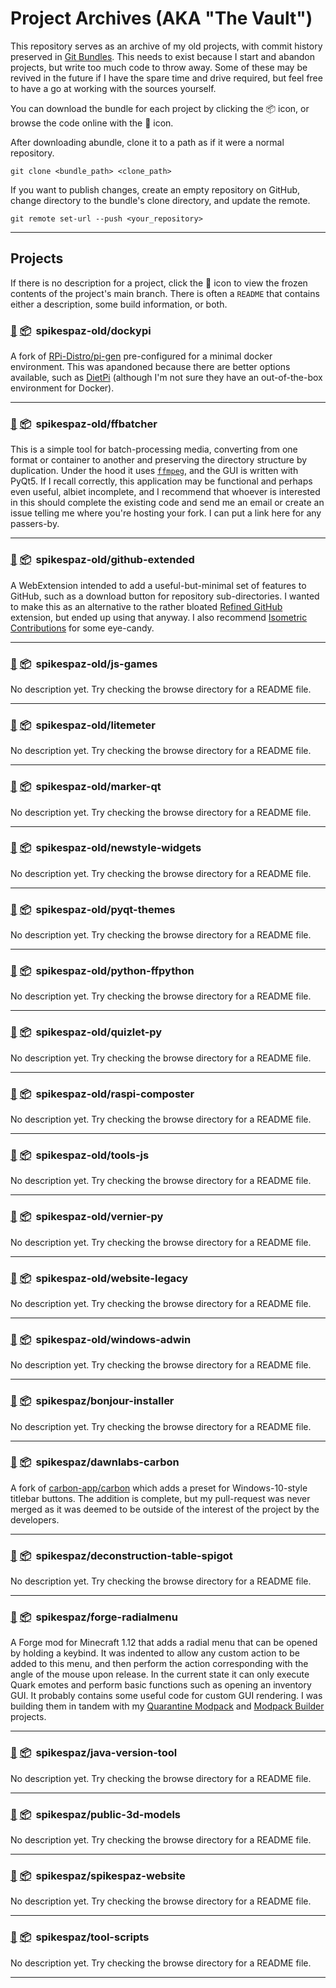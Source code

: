 # Project Archives (AKA "The Vault")

This repository serves as an archive of my old projects, with commit history preserved in [Git Bundles][1].
This needs to exist because I start and abandon projects, but write too much code to throw away.
Some of these may be revived in the future if I have the spare time and drive required,
but feel free to have a go at working with the sources yourself.

You can download the bundle for each project by clicking the :package: icon, or browse the code online with the :open_file_folder: icon.

After downloading abundle, clone it to a path as if it were a normal repository.
```
git clone <bundle_path> <clone_path>
```
If you want to publish changes, create an empty repository on GitHub, change directory to the bundle's clone directory, and update the remote.
```
git remote set-url --push <your_repository>
```

---

## Projects

If there is no description for a project, click the :open_file_folder: icon to view the frozen contents of the project's main branch. There is often a `README` that contains either a description, some build information, or both.

### [:open_file_folder:][1000]&nbsp;[:package:][2000]&nbsp;&nbsp;spikespaz-old/dockypi

[1]: https://github.com/RPi-Distro/pi-gen
[2]: https://dietpi.com/

A fork of [RPi-Distro/pi-gen][1] pre-configured for a minimal docker environment. This was apandoned because there are better options available, such as [DietPi][2] (although I'm not sure they have an out-of-the-box environment for Docker).

---
### [:open_file_folder:][1001]&nbsp;[:package:][2001]&nbsp;&nbsp;spikespaz-old/ffbatcher

[3]: https://www.ffmpeg.org/

This is a simple tool for batch-processing media, converting from one format or container to another and preserving the directory structure by duplication. Under the hood it uses [`ffmpeg`][3], and the GUI is written with PyQt5. If I recall correctly, this application may be functional and perhaps even useful, albiet incomplete, and I recommend that whoever is interested in this should complete the existing code and send me an email or create an issue telling me where you're hosting your fork. I can put a link here for any passers-by.

---
### [:open_file_folder:][1002]&nbsp;[:package:][2002]&nbsp;&nbsp;spikespaz-old/github-extended

[4]: https://github.com/refined-github/refined-github
[5]: https://github.com/jasonlong/isometric-contributions

A WebExtension intended to add a useful-but-minimal set of features to GitHub, such as a download button for repository sub-directories. I wanted to make this as an alternative to the rather bloated [Refined GitHub][4] extension, but ended up using that anyway. I also recommend [Isometric Contributions][5] for some eye-candy.

---
### [:open_file_folder:][1003]&nbsp;[:package:][2003]&nbsp;&nbsp;spikespaz-old/js-games

No description yet. Try checking the browse directory for a README file.

---
### [:open_file_folder:][1004]&nbsp;[:package:][2004]&nbsp;&nbsp;spikespaz-old/litemeter

No description yet. Try checking the browse directory for a README file.

---
### [:open_file_folder:][1005]&nbsp;[:package:][2005]&nbsp;&nbsp;spikespaz-old/marker-qt

No description yet. Try checking the browse directory for a README file.

---
### [:open_file_folder:][1006]&nbsp;[:package:][2006]&nbsp;&nbsp;spikespaz-old/newstyle-widgets

No description yet. Try checking the browse directory for a README file.

---
### [:open_file_folder:][1007]&nbsp;[:package:][2007]&nbsp;&nbsp;spikespaz-old/pyqt-themes

No description yet. Try checking the browse directory for a README file.

---
### [:open_file_folder:][1008]&nbsp;[:package:][2008]&nbsp;&nbsp;spikespaz-old/python-ffpython

No description yet. Try checking the browse directory for a README file.

---
### [:open_file_folder:][1009]&nbsp;[:package:][2009]&nbsp;&nbsp;spikespaz-old/quizlet-py

No description yet. Try checking the browse directory for a README file.

---
### [:open_file_folder:][1010]&nbsp;[:package:][2010]&nbsp;&nbsp;spikespaz-old/raspi-composter

No description yet. Try checking the browse directory for a README file.

---
### [:open_file_folder:][1011]&nbsp;[:package:][2011]&nbsp;&nbsp;spikespaz-old/tools-js

No description yet. Try checking the browse directory for a README file.

---
### [:open_file_folder:][1012]&nbsp;[:package:][2012]&nbsp;&nbsp;spikespaz-old/vernier-py

No description yet. Try checking the browse directory for a README file.

---
### [:open_file_folder:][1013]&nbsp;[:package:][2013]&nbsp;&nbsp;spikespaz-old/website-legacy

No description yet. Try checking the browse directory for a README file.

---
### [:open_file_folder:][1014]&nbsp;[:package:][2014]&nbsp;&nbsp;spikespaz-old/windows-adwin

No description yet. Try checking the browse directory for a README file.

---
### [:open_file_folder:][1015]&nbsp;[:package:][2015]&nbsp;&nbsp;spikespaz/bonjour-installer

No description yet. Try checking the browse directory for a README file.

---
### [:open_file_folder:][1021]&nbsp;[:package:][2021]&nbsp;&nbsp;spikespaz/dawnlabs-carbon

[6]: https://github.com/carbon-app/carbon

A fork of [carbon-app/carbon][6] which adds a preset for Windows-10-style titlebar buttons. The addition is complete, but my pull-request was never merged as it was deemed to be outside of the interest of the project by the developers.

---
### [:open_file_folder:][1016]&nbsp;[:package:][2016]&nbsp;&nbsp;spikespaz/deconstruction-table-spigot

No description yet. Try checking the browse directory for a README file.

---
### [:open_file_folder:][1022]&nbsp;[:package:][2022]&nbsp;&nbsp;spikespaz/forge-radialmenu

[7]: https://github.com/spikespaz/modpack-builder/tree/master/modpack
[8]: https://github.com/spikespaz/modpack-builder

A Forge mod for Minecraft 1.12 that adds a radial menu that can be opened by holding a keybind. It was indented to allow any custom action to be added to this menu, and then perform the action corresponding with the angle of the mouse upon release. In the current state it can only execute Quark emotes and perform basic functions such as opening an inventory GUI. It probably contains some useful code for custom GUI rendering. I was building them in tandem with my [Quarantine Modpack][7] and [Modpack Builder][8] projects.

---
### [:open_file_folder:][1017]&nbsp;[:package:][2017]&nbsp;&nbsp;spikespaz/java-version-tool

No description yet. Try checking the browse directory for a README file.

---
### [:open_file_folder:][1018]&nbsp;[:package:][2018]&nbsp;&nbsp;spikespaz/public-3d-models

No description yet. Try checking the browse directory for a README file.

---
### [:open_file_folder:][1019]&nbsp;[:package:][2019]&nbsp;&nbsp;spikespaz/spikespaz-website

No description yet. Try checking the browse directory for a README file.

---
### [:open_file_folder:][1020]&nbsp;[:package:][2020]&nbsp;&nbsp;spikespaz/tool-scripts

No description yet. Try checking the browse directory for a README file.

---

[1]: https://git-scm.com/docs/git-bundle

[1000]: https://github.com/spikespaz/archives/tree/master/browse/spikespaz-old/dockypi
[1001]: https://github.com/spikespaz/archives/tree/master/browse/spikespaz-old/ffbatcher
[1002]: https://github.com/spikespaz/archives/tree/master/browse/spikespaz-old/github-extended
[1003]: https://github.com/spikespaz/archives/tree/master/browse/spikespaz-old/js-games
[1004]: https://github.com/spikespaz/archives/tree/master/browse/spikespaz-old/litemeter
[1005]: https://github.com/spikespaz/archives/tree/master/browse/spikespaz-old/marker-qt
[1006]: https://github.com/spikespaz/archives/tree/master/browse/spikespaz-old/newstyle-widgets
[1007]: https://github.com/spikespaz/archives/tree/master/browse/spikespaz-old/pyqt-themes
[1008]: https://github.com/spikespaz/archives/tree/master/browse/spikespaz-old/python-ffpython
[1009]: https://github.com/spikespaz/archives/tree/master/browse/spikespaz-old/quizlet-py
[1010]: https://github.com/spikespaz/archives/tree/master/browse/spikespaz-old/raspi-composter
[1011]: https://github.com/spikespaz/archives/tree/master/browse/spikespaz-old/tools-js
[1012]: https://github.com/spikespaz/archives/tree/master/browse/spikespaz-old/vernier-py
[1013]: https://github.com/spikespaz/archives/tree/master/browse/spikespaz-old/website-legacy
[1014]: https://github.com/spikespaz/archives/tree/master/browse/spikespaz-old/windows-adwin
[1015]: https://github.com/spikespaz/archives/tree/master/browse/spikespaz/bonjour-installer
[1016]: https://github.com/spikespaz/archives/tree/master/browse/spikespaz/deconstruction-table-spigot
[1017]: https://github.com/spikespaz/archives/tree/master/browse/spikespaz/java-version-tool
[1018]: https://github.com/spikespaz/archives/tree/master/browse/spikespaz/public-3d-models
[1019]: https://github.com/spikespaz/archives/tree/master/browse/spikespaz/spikespaz-website
[1020]: https://github.com/spikespaz/archives/tree/master/browse/spikespaz/tool-scripts
[1021]: https://github.com/spikespaz/archives/tree/master/browse/spikespaz/dawnlabs-carbon
[1022]: https://github.com/spikespaz/archives/tree/master/browse/spikespaz/forge-radialmenu

[2000]: https://github.com/spikespaz/archives/raw/master/bundle/spikespaz-old.dockypi.bundle
[2001]: https://github.com/spikespaz/archives/raw/master/bundle/spikespaz-old.ffbatcher.bundle
[2002]: https://github.com/spikespaz/archives/raw/master/bundle/spikespaz-old.github-extended.bundle
[2003]: https://github.com/spikespaz/archives/raw/master/bundle/spikespaz-old.js-games.bundle
[2004]: https://github.com/spikespaz/archives/raw/master/bundle/spikespaz-old.litemeter.bundle
[2005]: https://github.com/spikespaz/archives/raw/master/bundle/spikespaz-old.marker-qt.bundle
[2006]: https://github.com/spikespaz/archives/raw/master/bundle/spikespaz-old.newstyle-widgets.bundle
[2007]: https://github.com/spikespaz/archives/raw/master/bundle/spikespaz-old.pyqt-themes.bundle
[2008]: https://github.com/spikespaz/archives/raw/master/bundle/spikespaz-old.python-ffpython.bundle
[2009]: https://github.com/spikespaz/archives/raw/master/bundle/spikespaz-old.quizlet-py.bundle
[2010]: https://github.com/spikespaz/archives/raw/master/bundle/spikespaz-old.raspi-composter.bundle
[2011]: https://github.com/spikespaz/archives/raw/master/bundle/spikespaz-old.tools-js.bundle
[2012]: https://github.com/spikespaz/archives/raw/master/bundle/spikespaz-old.vernier-py.bundle
[2013]: https://github.com/spikespaz/archives/raw/master/bundle/spikespaz-old.website-legacy.bundle
[2014]: https://github.com/spikespaz/archives/raw/master/bundle/spikespaz-old.windows-adwin.bundle
[2015]: https://github.com/spikespaz/archives/raw/master/bundle/spikespaz.bonjour-installer.bundle
[2016]: https://github.com/spikespaz/archives/raw/master/bundle/spikespaz.deconstruction-table-spigot.bundle
[2017]: https://github.com/spikespaz/archives/raw/master/bundle/spikespaz.java-version-tool.bundle
[2018]: https://github.com/spikespaz/archives/raw/master/bundle/spikespaz.public-3d-models.bundle
[2019]: https://github.com/spikespaz/archives/raw/master/bundle/spikespaz.spikespaz-website.bundle
[2020]: https://github.com/spikespaz/archives/raw/master/bundle/spikespaz.tool-scripts.bundle
[2021]: https://github.com/spikespaz/archives/raw/master/bundle/spikespaz.dawnlabs-carbon.bundle
[2022]: https://github.com/spikespaz/archives/raw/master/bundle/spikespaz.spikespaz.forge-radialmenu.bundle
